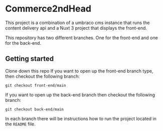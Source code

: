 # Commerce2ndHead

This project is a combination of a umbraco cms instance that runs the content delivery api and a Nuxt 3 project that displays the front-end. 

This repository has two different branches. One for the front-end and one for the back-end.

## Getting started
Clone down this repo
If you want to open up the front-end branch type, then checkout the following branch:

`git checkout front-end/main`

If you want to open up the back-end branch then checkout the following branch:

`git checkout back-end/main`

In each branch there will be instructions how to run the project located in the `README` file.